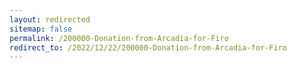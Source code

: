```yaml
---
layout: redirected
sitemap: false
permalink: /200000-Donation-from-Arcadia-for-Firo
redirect_to: /2022/12/22/200000-Donation-from-Arcadia-for-Firo
---
```

